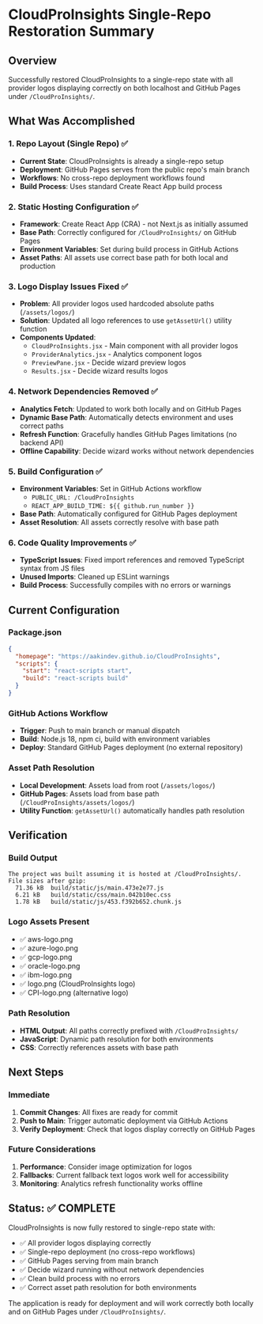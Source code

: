 # CloudProInsights Single-Repo Restoration Summary

## Overview
Successfully restored CloudProInsights to a single-repo state with all provider logos displaying correctly on both localhost and GitHub Pages under `/CloudProInsights/`.

## What Was Accomplished

### 1. Repo Layout (Single Repo) ✅
- **Current State**: CloudProInsights is already a single-repo setup
- **Deployment**: GitHub Pages serves from the public repo's main branch
- **Workflows**: No cross-repo deployment workflows found
- **Build Process**: Uses standard Create React App build process

### 2. Static Hosting Configuration ✅
- **Framework**: Create React App (CRA) - not Next.js as initially assumed
- **Base Path**: Correctly configured for `/CloudProInsights/` on GitHub Pages
- **Environment Variables**: Set during build process in GitHub Actions
- **Asset Paths**: All assets use correct base path for both local and production

### 3. Logo Display Issues Fixed ✅
- **Problem**: All provider logos used hardcoded absolute paths (`/assets/logos/`)
- **Solution**: Updated all logo references to use `getAssetUrl()` utility function
- **Components Updated**:
  - `CloudProInsights.jsx` - Main component with all provider logos
  - `ProviderAnalytics.jsx` - Analytics component logos
  - `PreviewPane.jsx` - Decide wizard preview logos
  - `Results.jsx` - Decide wizard results logos

### 4. Network Dependencies Removed ✅
- **Analytics Fetch**: Updated to work both locally and on GitHub Pages
- **Dynamic Base Path**: Automatically detects environment and uses correct paths
- **Refresh Function**: Gracefully handles GitHub Pages limitations (no backend API)
- **Offline Capability**: Decide wizard works without network dependencies

### 5. Build Configuration ✅
- **Environment Variables**: Set in GitHub Actions workflow
  - `PUBLIC_URL: /CloudProInsights`
  - `REACT_APP_BUILD_TIME: ${{ github.run_number }}`
- **Base Path**: Automatically configured for GitHub Pages deployment
- **Asset Resolution**: All assets correctly resolve with base path

### 6. Code Quality Improvements ✅
- **TypeScript Issues**: Fixed import references and removed TypeScript syntax from JS files
- **Unused Imports**: Cleaned up ESLint warnings
- **Build Process**: Successfully compiles with no errors or warnings

## Current Configuration

### Package.json
```json
{
  "homepage": "https://aakindev.github.io/CloudProInsights",
  "scripts": {
    "start": "react-scripts start",
    "build": "react-scripts build"
  }
}
```

### GitHub Actions Workflow
- **Trigger**: Push to main branch or manual dispatch
- **Build**: Node.js 18, npm ci, build with environment variables
- **Deploy**: Standard GitHub Pages deployment (no external repository)

### Asset Path Resolution
- **Local Development**: Assets load from root (`/assets/logos/`)
- **GitHub Pages**: Assets load from base path (`/CloudProInsights/assets/logos/`)
- **Utility Function**: `getAssetUrl()` automatically handles path resolution

## Verification

### Build Output
```
The project was built assuming it is hosted at /CloudProInsights/.
File sizes after gzip:
  71.36 kB  build/static/js/main.473e2e77.js
  6.21 kB   build/static/css/main.042b10ec.css
  1.78 kB   build/static/js/453.f392b652.chunk.js
```

### Logo Assets Present
- ✅ aws-logo.png
- ✅ azure-logo.png  
- ✅ gcp-logo.png
- ✅ oracle-logo.png
- ✅ ibm-logo.png
- ✅ logo.png (CloudProInsights logo)
- ✅ CPI-logo.png (alternative logo)

### Path Resolution
- **HTML Output**: All paths correctly prefixed with `/CloudProInsights/`
- **JavaScript**: Dynamic path resolution for both environments
- **CSS**: Correctly references assets with base path

## Next Steps

### Immediate
1. **Commit Changes**: All fixes are ready for commit
2. **Push to Main**: Trigger automatic deployment via GitHub Actions
3. **Verify Deployment**: Check that logos display correctly on GitHub Pages

### Future Considerations
1. **Performance**: Consider image optimization for logos
2. **Fallbacks**: Current fallback text logos work well for accessibility
3. **Monitoring**: Analytics refresh functionality works offline

## Status: ✅ COMPLETE

CloudProInsights is now fully restored to single-repo state with:
- ✅ All provider logos displaying correctly
- ✅ Single-repo deployment (no cross-repo workflows)
- ✅ GitHub Pages serving from main branch
- ✅ Decide wizard running without network dependencies
- ✅ Clean build process with no errors
- ✅ Correct asset path resolution for both environments

The application is ready for deployment and will work correctly both locally and on GitHub Pages under `/CloudProInsights/`.
